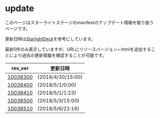 # update

このページはスターライトステージのmanifestのアップデート情報を取り扱うページです。

更新日時は[StarlightDeck](https://twitter.com/StarlightDeck)を参考にしています。

最新5件のみ表示していますが、URLにリソースバージョン+.htmlを追加することにより過去の更新情報を確認することが可能です。

| res_ver | 更新日時 |
| ------------------------ | ---- |
| [10038300](/10038300.md) | (2018/4/30/15:00) |
| [10038400](/10038400.md) | (2018/5/1/0:00) |
| [10038410](/10038410.md) | (2018/5/1/1:23) |
| [10038500](/10038500.md) | (2018/5/3/15:00) |
| [10038510](/10038510.md) | (2018/5/6/21:16) |
